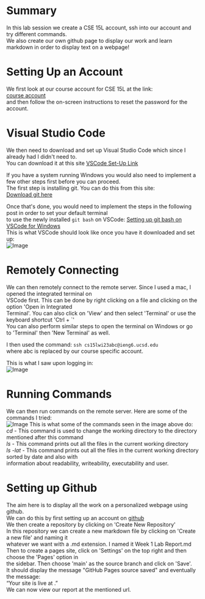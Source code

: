 # Summary
In this lab session we create a CSE 15L account, ssh into our account and try different commands.\
We also create our own github page to display our work and learn markdown in order to display text on a webpage!

# Setting Up an Account 
We first look at our course account for CSE 15L at the link: \
[course account](https://sdacs.ucsd.edu/~icc/index.php)\
and then follow the on-screen instructions to reset the password for the account.
  
# Visual Studio Code
We then need to download and set up Visual Studio Code which since I already had I didn't need to.\
You can download it at this site [VSCode Set-Up Link](https://code.visualstudio.com/) 
  
If you have a system running Windows you would also need to implement a few other steps first before you can proceed. \
The first step is installing git. You can do this from this site: \
[Download git here](https://gitforwindows.org/) 
  
Once that's done, you would need to implement the steps in the following post in order to set your default terminal \
to use the newly installed `git bash` on VSCode:
[Setting up git bash on VSCode for Windows](https://stackoverflow.com/questions/42606837/how-do-i-use-bash-on-windows-from-the-visual-studio-code-integrated-terminal/50527994#50527994) \
This is what VSCode should look like once you have it downloaded and set up: \
![Image](https://anchit-kumar.github.io/cse15l-lab-reports/Screenshot%202023-01-12%20at%202.23.56%20PM.png)

# Remotely Connecting
We can then remotely connect to the remote server. Since I used a mac, I opened the integrated terminal on \
VSCode first. This can be done by right clicking on a file and clicking on the option 'Open in Integrated \
Terminal'. You can also click on 'View' and then select 'Terminal' or use the keyboard shortcut 'Ctrl + \`' \
You can also perform similar steps to open the terminal on Windows or go to 'Terminal' then 'New Terminal' as well.
  
I then used the command:
`ssh cs15lwi23abc@ieng6.ucsd.edu` \
where abc is replaced by our course specific account. 
  
This is what I saw upon logging in: \
![Image](https://anchit-kumar.github.io/cse15l-lab-reports/Screenshot%202023-01-13%20at%205.07.24%20PM.png)
  
# Running Commands
We can then run commands on the remote server. Here are some of the commands I tried: \
![Image](https://anchit-kumar.github.io/cse15l-lab-reports/Screenshot%202023-01-13%20at%205.11.20%20PM.png)
This is what some of the commands seen in the image above do: \
*cd* - This command is used to change the working directory to the directory mentioned after this command \
*ls* - This command prints out all the files in the current working directory \
*ls -lat* - This command prints out all the files in the current working directory sorted by date and also with \
information about readability, writeability, executability and user. 

# Setting up Github
The aim here is to display all the work on a personalized webpage using github. \
We can do this by first setting up an account on [github](https://www.github.com) \
We then create a repository by clicking on 'Create New Repository' \
In this repository we can create a new markdown file by clicking on 'Create a new file' and naming it \
whatever we want with a .md extension. I named it Week 1 Lab Report.md \
Then to create a pages site, click on 'Settings' on the top right and then choose the 'Pages' option in \
the sidebar. Then choose 'main' as the source branch and click on 'Save'. \
It should display the message "GitHub Pages source saved" and eventually the message: \
“Your site is live at <url here>.” \
We can now view our report at the mentioned url. 
  



